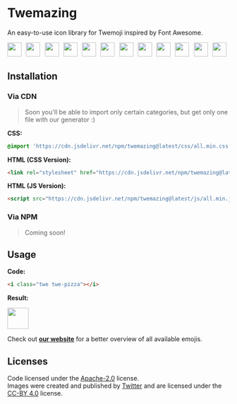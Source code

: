 # Twemazing

An easy-to-use icon library for Twemoji inspired by Font Awesome.

<img src="https://cdn.jsdelivr.net/npm/@twemoji/cdn/1f638.svg" width="32px" height="32px" />⠀<img src="https://cdn.jsdelivr.net/npm/@twemoji/cdn/1f408.svg" width="32px" height="32px" />⠀<img src="https://cdn.jsdelivr.net/npm/@twemoji/cdn/1f44c.svg" width="32px" height="32px" />⠀<img src="https://cdn.jsdelivr.net/npm/@twemoji/cdn/1f4a9.svg" width="32px" height="32px" />⠀<img src="https://cdn.jsdelivr.net/npm/@twemoji/cdn/1f37f.svg" width="32px" height="32px" />⠀<img src="https://cdn.jsdelivr.net/npm/@twemoji/cdn/1f63b.svg" width="32px" height="32px" />⠀<img src="https://cdn.jsdelivr.net/npm/@twemoji/cdn/1f308.svg" width="32px" height="32px" />⠀<img src="https://cdn.jsdelivr.net/npm/@twemoji/cdn/1f496.svg" width="32px" height="32px" />⠀<img src="https://cdn.jsdelivr.net/npm/@twemoji/cdn/1f92a.svg" width="32px" height="32px" />⠀<img src="https://cdn.jsdelivr.net/npm/@twemoji/cdn/1f4aa.svg" width="32px" height="32px" />⠀<img src="https://cdn.jsdelivr.net/npm/@twemoji/cdn/1f47b.svg" width="32px" height="32px" />⠀<img src="https://cdn.jsdelivr.net/npm/@twemoji/cdn/2764-fe0f-200d-1f525.svg" width="32px" height="32px" />

## Installation

### Via CDN
> Soon you'll be able to import only certain categories, but get only one file with our generator :)

**CSS:**
```CSS
@import 'https://cdn.jsdelivr.net/npm/twemazing@latest/css/all.min.css'
```

**HTML (CSS Version):**
```HTML
<link rel="stylesheet" href="https://cdn.jsdelivr.net/npm/twemazing@latest/css/all.min.css">
```

**HTML (JS Version):**
```HTML
<script src="https://cdn.jsdelivr.net/npm/twemazing@latest/js/all.min.js"></script>
```

### Via NPM

> Coming soon!

## Usage

**Code:**

```HTML
<i class="twe twe-pizza"></i>
```

**Result:**

<img src="https://cdn.jsdelivr.net/npm/@twemoji/cdn/1f355.svg" width="48px" height="48px" />

Check out **[our website](https://twemazing.com)** for a better overview of all available emojis.

## Licenses

Code licensed under the [Apache-2.0](https://github.com/twemazing/twemazing/blob/main/LICENSE) license. \
Images were created and published by [Twitter](https://twemoji.twitter.com) and are licensed under the [CC-BY 4.0](https://creativecommons.org/licenses/by/4.0) license.
